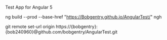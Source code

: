 Test App for Angular 5


ng build --prod --base-href "https://Bobgentry.github.io/AngularTest/"
ngh

git remote set-url origin https://{bobgentry}:{bob240960}@github.com/bobgentry/AngularTest.git